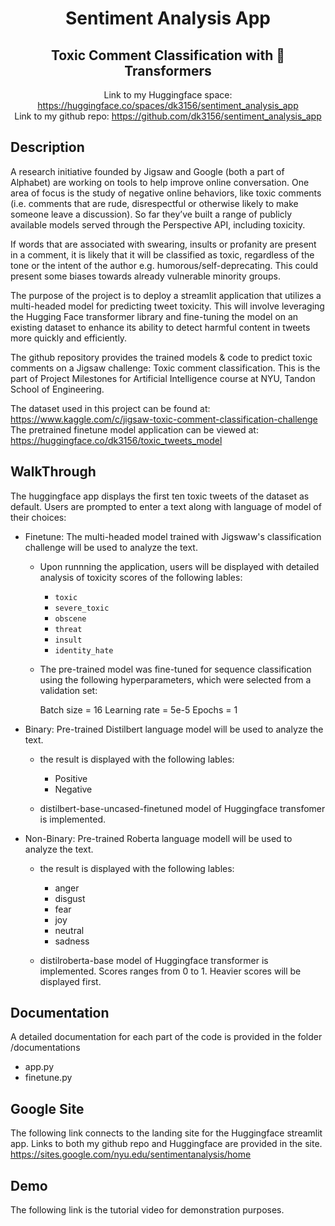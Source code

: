 <div align="center">

# Sentiment Analysis App
##  Toxic Comment Classification with 🤗 Transformers

Link to my Huggingface space:
https://huggingface.co/spaces/dk3156/sentiment_analysis_app
 <br>
Link to my github repo:
https://github.com/dk3156/sentiment_analysis_app

</div>

## Description

A research initiative founded by Jigsaw and Google (both a part of Alphabet) are working on tools to help improve online conversation. One area of focus is the study of negative online behaviors, like toxic comments (i.e. comments that are rude, disrespectful or otherwise likely to make someone leave a discussion). So far they’ve built a range of publicly available models served through the Perspective API, including toxicity.

If words that are associated with swearing, insults or profanity are present in a comment, it is likely that it will be classified as toxic, regardless of the tone or the intent of the author e.g. humorous/self-deprecating. This could present some biases towards already vulnerable minority groups.

The purpose of the project is to deploy a streamlit application that utilizes a multi-headed model for predicting tweet toxicity. This will involve leveraging the Hugging Face transformer library and fine-tuning the model on an existing dataset to enhance its ability to detect harmful content in tweets more quickly and efficiently.

The github repository provides the trained models & code to predict toxic comments on a Jigsaw challenge: Toxic comment classification.
This is the part of Project Milestones for Artificial Intelligence course at NYU, Tandon School of Engineering.

The dataset used in this project can be found at: https://www.kaggle.com/c/jigsaw-toxic-comment-classification-challenge 
<br>
The pretrained finetune model application can be viewed at: https://huggingface.co/dk3156/toxic_tweets_model

## WalkThrough
The huggingface app displays the first ten toxic tweets of the dataset as default. 
Users are prompted to enter a text along with language of model of their choices: 

- Finetune: The multi-headed model trained with Jigswaw's classification challenge will be used to analyze the text.
  - Upon runnning the application, users will be displayed with detailed analysis of toxicity scores of the following lables:
  
    - `toxic`
    - `severe_toxic`
    - `obscene`
    - `threat`
    - `insult`
    - `identity_hate`
   
  - The pre-trained model was fine-tuned for sequence classification using the following hyperparameters, which were selected from a validation set:

    Batch size = 16
    Learning rate = 5e-5
    Epochs = 1
    
- Binary: Pre-trained Distilbert language model will be used to analyze the text.
  - the result is displayed with the following lables:
  
    - Positive
    - Negative

   - distilbert-base-uncased-finetuned model of Huggingface transfomer is implemented.
   
- Non-Binary: Pre-trained Roberta language modell will be used to analyze the text. 
  - the result is displayed with the following lables:
  
    - anger
    - disgust
    - fear
    - joy
    - neutral
    - sadness
    
  - distilroberta-base model of Huggingface transformer is implemented. 
 Scores ranges from 0 to 1. Heavier scores will be displayed first.

## Documentation
A detailed documentation for each part of the code is provided in the folder /documentations
- app.py 
- finetune.py

## Google Site
The following link connects to the landing site for the Huggingface streamlit app. Links to both my github repo and Huggingface are provided in the site.
<br>
https://sites.google.com/nyu.edu/sentimentanalysis/home

## Demo
The following link is the tutorial video for demonstration purposes. 
<br>




